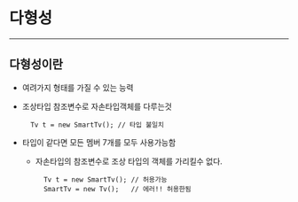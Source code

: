 # 다형성

* * * 


## 다형성이란
* 여려가지 형태를 가질 수 있는 능력
* 조상타입 참조변수로 자손타입객체를 다루는것

        Tv t = new SmartTv(); // 타입 불일치

* 타입이 같다면 모든 멤버 7개를 모두 사용가능함
  * 자손타입의 참조변수로 조상 타입의 객체를 가리킬수 없다.

          Tv t = new SmartTv(); // 허용가능
          SmartTv = new Tv();   // 에러!! 허용한됨